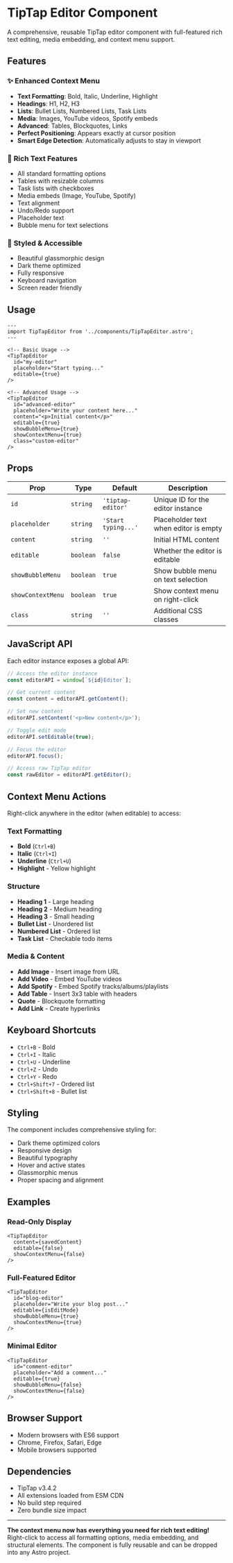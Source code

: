 # TipTap Editor Component

A comprehensive, reusable TipTap editor component with full-featured rich text editing, media embedding, and context menu support.

## Features

### ✨ **Enhanced Context Menu**
- **Text Formatting**: Bold, Italic, Underline, Highlight
- **Headings**: H1, H2, H3
- **Lists**: Bullet Lists, Numbered Lists, Task Lists
- **Media**: Images, YouTube videos, Spotify embeds
- **Advanced**: Tables, Blockquotes, Links
- **Perfect Positioning**: Appears exactly at cursor position
- **Smart Edge Detection**: Automatically adjusts to stay in viewport

### 📝 **Rich Text Features**
- All standard formatting options
- Tables with resizable columns
- Task lists with checkboxes
- Media embeds (Image, YouTube, Spotify)
- Text alignment
- Undo/Redo support
- Placeholder text
- Bubble menu for text selections

### 🎨 **Styled & Accessible**
- Beautiful glassmorphic design
- Dark theme optimized
- Fully responsive
- Keyboard navigation
- Screen reader friendly

## Usage

```astro
---
import TipTapEditor from '../components/TipTapEditor.astro';
---

<!-- Basic Usage -->
<TipTapEditor
  id="my-editor"
  placeholder="Start typing..."
  editable={true}
/>

<!-- Advanced Usage -->
<TipTapEditor
  id="advanced-editor"
  placeholder="Write your content here..."
  content="<p>Initial content</p>"
  editable={true}
  showBubbleMenu={true}
  showContextMenu={true}
  class="custom-editor"
/>
```

## Props

| Prop | Type | Default | Description |
|------|------|---------|-------------|
| `id` | `string` | `'tiptap-editor'` | Unique ID for the editor instance |
| `placeholder` | `string` | `'Start typing...'` | Placeholder text when editor is empty |
| `content` | `string` | `''` | Initial HTML content |
| `editable` | `boolean` | `false` | Whether the editor is editable |
| `showBubbleMenu` | `boolean` | `true` | Show bubble menu on text selection |
| `showContextMenu` | `boolean` | `true` | Show context menu on right-click |
| `class` | `string` | `''` | Additional CSS classes |

## JavaScript API

Each editor instance exposes a global API:

```javascript
// Access the editor instance
const editorAPI = window[`${id}Editor`];

// Get current content
const content = editorAPI.getContent();

// Set new content
editorAPI.setContent('<p>New content</p>');

// Toggle edit mode
editorAPI.setEditable(true);

// Focus the editor
editorAPI.focus();

// Access raw TipTap editor
const rawEditor = editorAPI.getEditor();
```

## Context Menu Actions

Right-click anywhere in the editor (when editable) to access:

### Text Formatting
- **Bold** (`Ctrl+B`)
- **Italic** (`Ctrl+I`)
- **Underline** (`Ctrl+U`)
- **Highlight** - Yellow highlight

### Structure
- **Heading 1** - Large heading
- **Heading 2** - Medium heading
- **Heading 3** - Small heading
- **Bullet List** - Unordered list
- **Numbered List** - Ordered list
- **Task List** - Checkable todo items

### Media & Content
- **Add Image** - Insert image from URL
- **Add Video** - Embed YouTube videos
- **Add Spotify** - Embed Spotify tracks/albums/playlists
- **Add Table** - Insert 3x3 table with headers
- **Quote** - Blockquote formatting
- **Add Link** - Create hyperlinks

## Keyboard Shortcuts

- `Ctrl+B` - Bold
- `Ctrl+I` - Italic
- `Ctrl+U` - Underline
- `Ctrl+Z` - Undo
- `Ctrl+Y` - Redo
- `Ctrl+Shift+7` - Ordered list
- `Ctrl+Shift+8` - Bullet list

## Styling

The component includes comprehensive styling for:
- Dark theme optimized colors
- Responsive design
- Beautiful typography
- Hover and active states
- Glassmorphic menus
- Proper spacing and alignment

## Examples

### Read-Only Display
```astro
<TipTapEditor
  content={savedContent}
  editable={false}
  showContextMenu={false}
/>
```

### Full-Featured Editor
```astro
<TipTapEditor
  id="blog-editor"
  placeholder="Write your blog post..."
  editable={isEditMode}
  showBubbleMenu={true}
  showContextMenu={true}
/>
```

### Minimal Editor
```astro
<TipTapEditor
  id="comment-editor"
  placeholder="Add a comment..."
  editable={true}
  showBubbleMenu={false}
  showContextMenu={false}
/>
```

## Browser Support

- Modern browsers with ES6 support
- Chrome, Firefox, Safari, Edge
- Mobile browsers supported

## Dependencies

- TipTap v3.4.2
- All extensions loaded from ESM CDN
- No build step required
- Zero bundle size impact

---

**The context menu now has everything you need for rich text editing!** Right-click to access all formatting options, media embedding, and structural elements. The component is fully reusable and can be dropped into any Astro project.